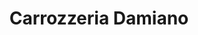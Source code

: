 ---
title: "Carrozzeria Damiano"
url: /morbio-inferiore/carrozzeria-damiano/
shop: Autowerkstatt
---